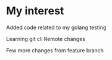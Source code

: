 # My interest
Added code related to my golang testing

Learning git cli
Remote changes

Few more changes from feature branch
